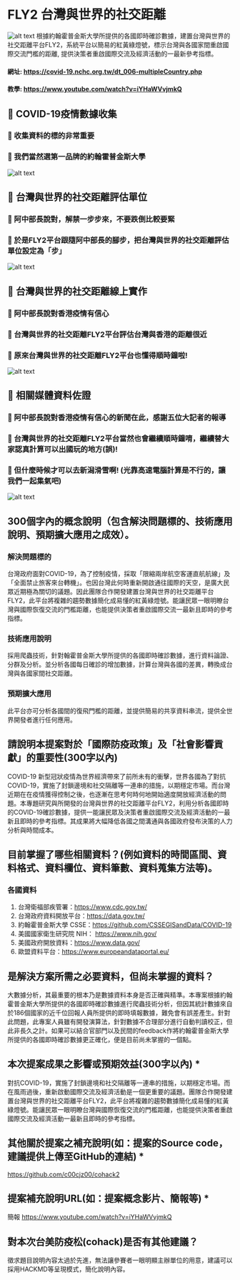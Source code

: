 # FLY2 台灣與世界的社交距離
![alt text](https://github.com/c00cjz00/cohack2/blob/master/fly7.jpg "Demo1")
根據約翰霍普金斯大學所提供的各國即時確診數據，建置台灣與世界的社交距離平台FLY2，系統平台以簡易的紅黃綠燈號，標示台灣與各國家間重啟國際交流門檻的距離, 提供決策者重啟國際交流及經濟活動的一最新參考指標。

#### 網址: https://covid-19.nchc.org.tw/dt_006-multipleCountry.php
#### 教學: https://www.youtube.com/watch?v=iYHaWVvjmkQ


## &#x1F534; COVID-19疫情數據收集
### &#x1F536; 收集資料的標的非常重要
### &#x1F34E; 我們當然選第一品牌的約翰霍普金斯大學
![alt text](https://github.com/c00cjz00/cohack2/blob/master/fly3.jpg "Demo1")

## &#x1F534; 台灣與世界的社交距離評估單位
### &#x1F34E; 阿中部長說對，解禁一步步來，不要跌倒比較要緊
### &#x1F49B; 於是FLY2平台跟隨阿中部長的腳步，把台灣與世界的社交距離評估單位設定為「步」 
![alt text](https://github.com/c00cjz00/cohack2/blob/master/fly05.jpg "Demo2")

## &#x1F534; 台灣與世界的社交距離線上實作
### &#x1F34E; 阿中部長說對香港疫情有信心
### &#x1F49B; 台灣與世界的社交距離FLY2平台評估台灣與香港的距離很近 
### &#x1F4D8; 原來台灣與世界的社交距離FLY2平台也懂得順時鐘啦!
![alt text](https://github.com/c00cjz00/cohack2/blob/master/fly6.jpg "Demo2")


## &#x1F534; 相關媒體資料佐證
### &#x1F34F; 阿中部長說對香港疫情有信心的新聞在此，感謝五位大記者的報導
### &#x1F49C; 台灣與世界的社交距離FLY2平台當然也會繼續順時鐘唷，繼續替大家認真計算可以出國玩的地方(誤)!
### &#x1F4D9; 但什麼時候才可以去新潟滑雪啊! (光靠高速電腦計算是不行的，讓我們一起集氣吧)
![alt text](https://github.com/c00cjz00/cohack2/blob/master/fly4.jpg "Demo3")

## 300個字內的概念說明（包含解決問題標的、技術應用說明、預期擴大應用之成效）。

### 解決問題標的
台灣政府面對COVID-19，為了控制疫情，採取「限縮兩岸航空客運直航航線」及「全面禁止旅客來台轉機」。也因台灣此何時重新開啟通往國際的天空，是廣大民眾近期極為關切的議題。因此團隊合作開發建置台灣與世界的社交距離平台FLY2，此平台將複雜的趨勢數據簡化成易懂的紅黃綠燈號。能讓民眾一眼明瞭台灣與國際恢復交流的門檻距離，也能提供決策者重啟國際交流一最新且即時的參考指標。
### 技術應用說明
採用爬蟲技術，針對翰霍普金斯大學所提供的各國即時確診數據，進行資料論證、分群及分析。並分析各國每日確診的增加數據，計算台灣與各國的差異，轉換成台灣與各國家間社交距離。
### 預期擴大應用
此平台亦可分析各國間的復飛門檻的距離，並提供簡易的共享資料串流，提供全世界開發者進行任何應用。

## 請說明本提案對於「國際防疫政策」及「社會影響貢獻」的重要性(300字以內)
COVID-19 新型冠狀疫情為世界經濟帶來了前所未有的衝擊，世界各國為了對抗COVID-19，實施了封鎖邊境和社交隔離等一連串的措施，以期穩定市場。而台灣近期在在疫情獲得控制之後，也逐漸在思考何時何地開始適度開放經濟活動的問題。本專題研究與所開發的台灣與世界的社交距離平台FLY2，利用分析各國即時的COVID-19確診數據，提供一能讓民眾及決策者重啟國際交流及經濟活動的一最新且即時的參考指標。其成果將大幅降低各國之間溝通與各國政府發布決策的人力分析與時間成本。

## 目前掌握了哪些相關資料？(例如資料的時間區間、資料格式、資料欄位、資料筆數、資料蒐集方法等)。
### 各國資料
1. 台灣衛福部疾管署：https://www.cdc.gov.tw/
2. 台灣政府資料開放平台：https://data.gov.tw/
3. 約翰霍普金斯大學 CSSE：https://github.com/CSSEGISandData/COVID-19
4. 美國國家衛生研究院 NIH： https://www.nih.gov/
5. 美國政府開放資料：https://www.data.gov/
6. 歐盟資料平台：https://www.europeandataportal.eu/

## 是解決方案所需之必要資料，但尚未掌握的資料？
大數據分析，其最重要的根本乃是數據資料本身是否正確與精準。本專案根據約翰霍普金斯大學所提供的各國即時確診數據進行爬蟲技術分析，但因其統計數據來自於186個國家的近千位回報人員所提供的即時填報數據，難免會有誤差產生。針對此問題，此專案人員雖有開發演算法，針對數據不合理部分進行自動判讀校正，但此非長久之計。如果可以結合官部門以及民間的feedback作將約翰霍普金斯大學所提供的各國即時確診數據更正確化，便是目前尚未掌握的一個點。

## 本次提案成果之影響或預期效益(300字以內) *
對抗COVID-19，實施了封鎖邊境和社交隔離等一連串的措施，以期穩定市場。而在風雨過後，重新啟動國際交流及經濟活動是一個更重要的議題。團隊合作開發建置台灣與世界的社交距離平台FLY2，此平台將複雜的趨勢數據簡化成易懂的紅黃綠燈號。能讓民眾一眼明瞭台灣與國際恢復交流的門檻距離，也能提供決策者重啟國際交流及經濟活動一最新且即時的參考指標。

## 其他關於提案之補充說明(如：提案的Source code，建議提供上傳至GitHub的連結) *
https://github.com/c00cjz00/cohack2

## 提案補充說明URL(如：提案概念影片、簡報等) *
簡報
https://www.youtube.com/watch?v=iYHaWVvjmkQ

## 對本次台美防疫松(cohack)是否有其他建議？
徵求題目說明內容太過於先進，無法讓參賽者一眼明顯主辦單位的用意，建議可以採用HACKMD等呈現模式，簡化說明內容。


